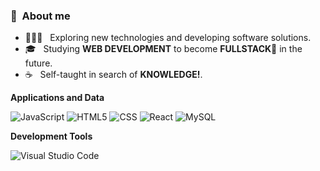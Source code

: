 <h3> 👨 &nbsp;About me</h3>

- 👨🏻‍💻 &nbsp; Exploring new technologies and developing software solutions.
- 🎓 &nbsp; Studying **WEB DEVELOPMENT** to become **FULLSTACK🚀** in the future.
- ☕ &nbsp; Self-taught in search of **KNOWLEDGE!**.

**Applications and Data**

  ![JavaScript](https://img.shields.io/badge/-JavaScript-333333?style=flat&logo=javascript)
  ![HTML5](https://img.shields.io/badge/-HTML5-333333?style=flat&logo=HTML5)
  ![CSS](https://img.shields.io/badge/-CSS-333333?style=flat&logo=CSS3&logoColor=1572B6)
  ![React](https://img.shields.io/badge/-React-333333?style=flat&logo=react)
  ![MySQL](https://img.shields.io/badge/-MySQL-333333?style=flat&logo=mysql)

**Development Tools**

  ![Visual Studio Code](https://img.shields.io/badge/-Visual%20Studio%20Code-333333?style=flat&logo=visual-studio-code&logoColor=007ACC)

<br/>

